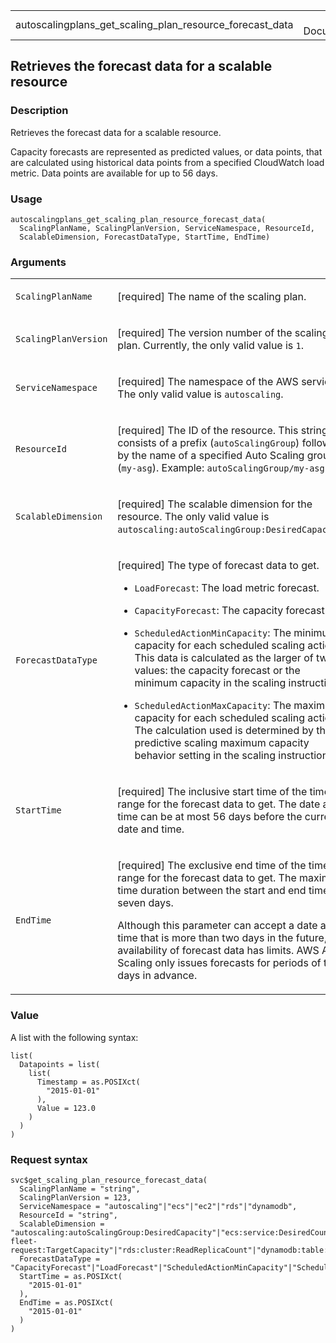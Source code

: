 <table style="width: 100%;">
<tbody>
<tr class="odd">
<td>autoscalingplans_get_scaling_plan_resource_forecast_data</td>
<td style="text-align: right;">R Documentation</td>
</tr>
</tbody>
</table>

## Retrieves the forecast data for a scalable resource

### Description

Retrieves the forecast data for a scalable resource.

Capacity forecasts are represented as predicted values, or data points,
that are calculated using historical data points from a specified
CloudWatch load metric. Data points are available for up to 56 days.

### Usage

    autoscalingplans_get_scaling_plan_resource_forecast_data(
      ScalingPlanName, ScalingPlanVersion, ServiceNamespace, ResourceId,
      ScalableDimension, ForecastDataType, StartTime, EndTime)

### Arguments

<table>
<colgroup>
<col style="width: 35%" />
<col style="width: 65%" />
</colgroup>
<tbody>
<tr class="odd">
<td><code
id="autoscalingplans_get_scaling_plan_resource_forecast_data_:_ScalingPlanName">ScalingPlanName</code></td>
<td><p>[required] The name of the scaling plan.</p></td>
</tr>
<tr class="even">
<td><code
id="autoscalingplans_get_scaling_plan_resource_forecast_data_:_ScalingPlanVersion">ScalingPlanVersion</code></td>
<td><p>[required] The version number of the scaling plan. Currently, the
only valid value is <code>1</code>.</p></td>
</tr>
<tr class="odd">
<td><code
id="autoscalingplans_get_scaling_plan_resource_forecast_data_:_ServiceNamespace">ServiceNamespace</code></td>
<td><p>[required] The namespace of the AWS service. The only valid value
is <code>autoscaling</code>.</p></td>
</tr>
<tr class="even">
<td><code
id="autoscalingplans_get_scaling_plan_resource_forecast_data_:_ResourceId">ResourceId</code></td>
<td><p>[required] The ID of the resource. This string consists of a
prefix (<code>autoScalingGroup</code>) followed by the name of a
specified Auto Scaling group (<code>my-asg</code>). Example:
<code>autoScalingGroup/my-asg</code>.</p></td>
</tr>
<tr class="odd">
<td><code
id="autoscalingplans_get_scaling_plan_resource_forecast_data_:_ScalableDimension">ScalableDimension</code></td>
<td><p>[required] The scalable dimension for the resource. The only
valid value is
<code>autoscaling:autoScalingGroup:DesiredCapacity</code>.</p></td>
</tr>
<tr class="even">
<td><code
id="autoscalingplans_get_scaling_plan_resource_forecast_data_:_ForecastDataType">ForecastDataType</code></td>
<td><p>[required] The type of forecast data to get.</p>
<ul>
<li><p><code>LoadForecast</code>: The load metric forecast.</p></li>
<li><p><code>CapacityForecast</code>: The capacity forecast.</p></li>
<li><p><code>ScheduledActionMinCapacity</code>: The minimum capacity for
each scheduled scaling action. This data is calculated as the larger of
two values: the capacity forecast or the minimum capacity in the scaling
instruction.</p></li>
<li><p><code>ScheduledActionMaxCapacity</code>: The maximum capacity for
each scheduled scaling action. The calculation used is determined by the
predictive scaling maximum capacity behavior setting in the scaling
instruction.</p></li>
</ul></td>
</tr>
<tr class="odd">
<td><code
id="autoscalingplans_get_scaling_plan_resource_forecast_data_:_StartTime">StartTime</code></td>
<td><p>[required] The inclusive start time of the time range for the
forecast data to get. The date and time can be at most 56 days before
the current date and time.</p></td>
</tr>
<tr class="even">
<td><code
id="autoscalingplans_get_scaling_plan_resource_forecast_data_:_EndTime">EndTime</code></td>
<td><p>[required] The exclusive end time of the time range for the
forecast data to get. The maximum time duration between the start and
end time is seven days.</p>
<p>Although this parameter can accept a date and time that is more than
two days in the future, the availability of forecast data has limits.
AWS Auto Scaling only issues forecasts for periods of two days in
advance.</p></td>
</tr>
</tbody>
</table>

### Value

A list with the following syntax:

    list(
      Datapoints = list(
        list(
          Timestamp = as.POSIXct(
            "2015-01-01"
          ),
          Value = 123.0
        )
      )
    )

### Request syntax

    svc$get_scaling_plan_resource_forecast_data(
      ScalingPlanName = "string",
      ScalingPlanVersion = 123,
      ServiceNamespace = "autoscaling"|"ecs"|"ec2"|"rds"|"dynamodb",
      ResourceId = "string",
      ScalableDimension = "autoscaling:autoScalingGroup:DesiredCapacity"|"ecs:service:DesiredCount"|"ec2:spot-fleet-request:TargetCapacity"|"rds:cluster:ReadReplicaCount"|"dynamodb:table:ReadCapacityUnits"|"dynamodb:table:WriteCapacityUnits"|"dynamodb:index:ReadCapacityUnits"|"dynamodb:index:WriteCapacityUnits",
      ForecastDataType = "CapacityForecast"|"LoadForecast"|"ScheduledActionMinCapacity"|"ScheduledActionMaxCapacity",
      StartTime = as.POSIXct(
        "2015-01-01"
      ),
      EndTime = as.POSIXct(
        "2015-01-01"
      )
    )
